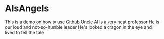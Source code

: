 # AlsAngels
This is a demo on how to use Github
Uncle Al is a very neat professor
He is our loud and not-so-humble leader
He's looked a dragon in the eye and lived to tell the tale 
